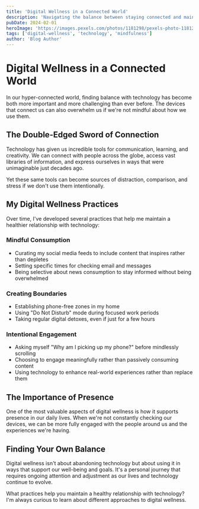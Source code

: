 ```yaml
---
title: 'Digital Wellness in a Connected World'
description: 'Navigating the balance between staying connected and maintaining mental clarity in our digital age.'
pubDate: 2024-02-01
heroImage: 'https://images.pexels.com/photos/1181298/pexels-photo-1181298.jpeg?auto=compress&cs=tinysrgb&w=800'
tags: ['digital-wellness', 'technology', 'mindfulness']
author: 'Blog Author'
---
```


# Digital Wellness in a Connected World

In our hyper-connected world, finding balance with technology has become both more important and more challenging than ever before. The devices that connect us can also overwhelm us if we're not mindful about how we use them.

## The Double-Edged Sword of Connection

Technology has given us incredible tools for communication, learning, and creativity. We can connect with people across the globe, access vast libraries of information, and express ourselves in ways that were unimaginable just decades ago.

Yet these same tools can become sources of distraction, comparison, and stress if we don't use them intentionally.

## My Digital Wellness Practices

Over time, I've developed several practices that help me maintain a healthier relationship with technology:

### Mindful Consumption
- Curating my social media feeds to include content that inspires rather than depletes
- Setting specific times for checking email and messages
- Being selective about news consumption to stay informed without being overwhelmed

### Creating Boundaries
- Establishing phone-free zones in my home
- Using "Do Not Disturb" mode during focused work periods
- Taking regular digital detoxes, even if just for a few hours

### Intentional Engagement
- Asking myself "Why am I picking up my phone?" before mindlessly scrolling
- Choosing to engage meaningfully rather than passively consuming content
- Using technology to enhance real-world experiences rather than replace them

## The Importance of Presence

One of the most valuable aspects of digital wellness is how it supports presence in our daily lives. When we're not constantly checking our devices, we can be more fully engaged with the people around us and the experiences we're having.

## Finding Your Own Balance

Digital wellness isn't about abandoning technology but about using it in ways that support our well-being and goals. It's a personal journey that requires ongoing attention and adjustment as our lives and technology continue to evolve.

What practices help you maintain a healthy relationship with technology? I'm always curious to learn about different approaches to digital wellness.